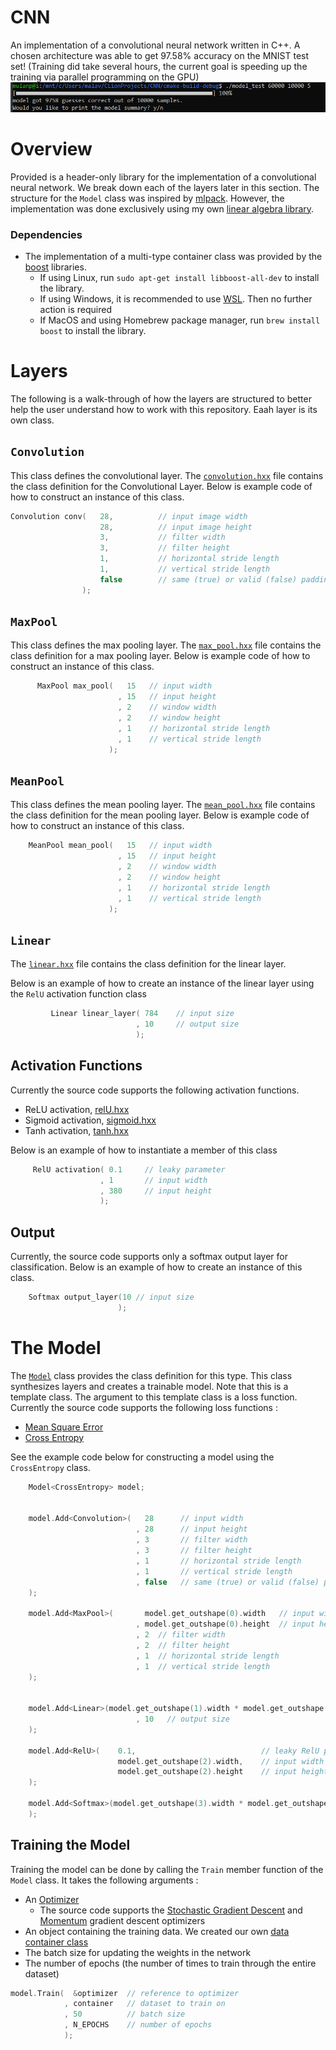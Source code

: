 # CNN
An implementation of a convolutional neural network written in C++. A chosen architecture was able to 
get 97.58% accuracy on the MNIST test set! (Training did take several hours, the current goal is speeding up 
the training via parallel programming on the GPU)
![plot](./CNN_TEST.png)
# Overview

Provided is a header-only library for the implementation of a convolutional neural network. We break down each of the layers later 
in this section. The structure for the `Model` class was inspired by [mlpack](https://www.mlpack.org/).
However, the implementation was done exclusively using my own [linear algebra library](./classes/lin_alg).

### Dependencies

- The implementation of a multi-type container class was provided by the [boost](https://www.boost.org/) libraries.
  - If using Linux, run `sudo apt-get install libboost-all-dev` to install the library.
  - If using Windows, it is recommended to use [WSL](https://learn.microsoft.com/en-us/training/modules/get-started-with-windows-subsystem-for-linux/). Then no further action is required
  - If MacOS and using Homebrew package manager, run `brew install boost` to install the library. 


# Layers

The following is a walk-through of how the layers are structured to better help the user understand
how to work with this repository. Eaah layer is its own class.

## `Convolution` 
This class defines the convolutional layer.
The [`convolution.hxx`](./classes/layers/convolution.hxx) file contains the class definition for the Convolutional Layer.
Below is example code of how to construct an instance of this class.

```C++
Convolution conv(   28,          // input image width
                    28,          // input image height
                    3,           // filter width
                    3,           // filter height
                    1,           // horizontal stride length
                    1,           // vertical stride length
                    false        // same (true) or valid (false) padding
                );
```
## `MaxPool` 
This class defines the max pooling layer.
The [`max_pool.hxx`](./classes/layers/max_pool.hxx) file contains the class definition for a max pooling layer.
Below is example code of how to construct an instance of this class.
```C++
      MaxPool max_pool(   15   // input width
                        , 15   // input height
                        , 2    // window width
                        , 2    // window height
                        , 1    // horizontal stride length
                        , 1    // vertical stride length
                      );
```
## `MeanPool`
This class defines the mean pooling layer.
The [`mean_pool.hxx`](./classes/layers/mean_pool.hxx) file contains the class definition for the mean pooling layer.
Below is example code of how to construct an instance of this class.
```C++
    MeanPool mean_pool(   15   // input width
                        , 15   // input height
                        , 2    // window width
                        , 2    // window height
                        , 1    // horizontal stride length
                        , 1    // vertical stride length
                      );
```

## `Linear`

The [`linear.hxx`](./classes/layers/linear.hxx) file contains the class definition for the linear layer. 


Below is an example of how to create an instance of the linear layer using the `RelU` activation function class
```C++
         Linear linear_layer( 784    // input size
                            , 10     // output size
                            );
```

## Activation Functions

Currently the source code supports the following activation functions. 

- ReLU activation,  [relU.hxx](classes/layers/relU.hxx)
- Sigmoid activation,  [sigmoid.hxx](./classes/layers/sigmoid.hxx)
- Tanh activation, [tanh.hxx](./classes/layers/tanh.hxx)

Below is an example of how to instantiate a member of this class

```C++
     RelU activation( 0.1     // leaky parameter
                    , 1       // input width
                    , 380     // input height
                    );
```
## Output

Currently, the source code supports only a softmax output layer for classification. Below is an example of how
to create an instance of this class.
```C++
    Softmax output_layer(10 // input size
                        );
```
# The Model
The [`Model`](./classes/Model.hxx) class provides the class definition for this type. This class 
synthesizes layers and creates a trainable model. Note that this is a template class. The argument to this
template class is a loss function. Currently the source code supports the following loss functions :

- [Mean Square Error](./classes/loss%20functions/mean_square_error.hxx)
- [Cross Entropy](./classes/loss%20functions/cross_entropy.hxx)

See the example code below for constructing a model using the `CrossEntropy` class.

```C++
    Model<CrossEntropy> model;

    
    model.Add<Convolution>(   28      // input width
                            , 28      // input height
                            , 3       // filter width
                            , 3       // filter height
                            , 1       // horizontal stride length
                            , 1       // vertical stride length
                            , false   // same (true) or valid (false) padding
    );
    
    model.Add<MaxPool>(       model.get_outshape(0).width   // input width
                            , model.get_outshape(0).height  // input height
                            , 2  // filter width
                            , 2  // filter height
                            , 1  // horizontal stride length
                            , 1  // vertical stride length
    );
    
    
    model.Add<Linear>(model.get_outshape(1).width * model.get_outshape(1).height  // input size
                            , 10   // output size
    );

    model.Add<RelU>(    0.1,                            // leaky RelU parameter
                        model.get_outshape(2).width,    // input width
                        model.get_outshape(2).height    // input height
    );
    
    model.Add<Softmax>(model.get_outshape(3).width * model.get_outshape(3).height // input size
    );
```

## Training the Model

Training the model can be done by calling the `Train` member function of the `Model` class. It takes the following arguments :

- An [Optimizer](./classes/optimizers/optimizers.hxx)
  - The source code supports the [Stochastic Gradient Descent](./classes/optimizers/SGD.hxx) and [Momentum](./classes/optimizers/momentum.hxx) gradient descent optimizers
- An object containing the training data. We created our own [data container class](./classes/datasets/dataset.hxx)
- The batch size for updating the weights in the network
- The number of epochs (the number of times to train through the entire dataset)


```C++
model.Train(  &optimizer  // reference to optimizer
            , container   // dataset to train on
            , 50          // batch size
            , N_EPOCHS    // number of epochs
            );  
```